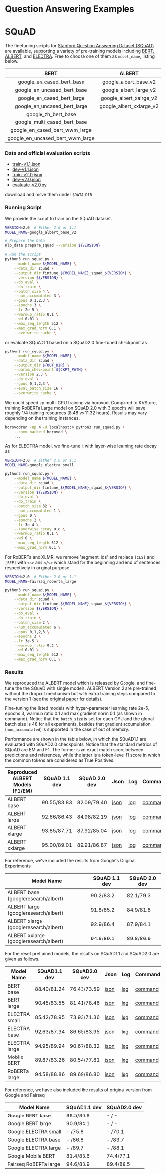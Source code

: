# Question Answering Examples

# SQuAD
The finetuning scripts for [Stanford Question Answering Dataset (SQuAD)](https://rajpurkar.github.io/SQuAD-explorer/) are available,
supporting a variety of pre-training models including [BERT](https://github.com/google-research/electra), [ALBERT](https://github.com/google-research/albert),
and [ELECTRA](https://github.com/google-research/bert). Free to choose one of them as `model_name`, listing below.

|               BERT               |          ALBERT          |        ELECTRA       |
|:--------------------------------:|:------------------------:|:--------------------:|
| google_en_cased_bert_base        | google_albert_base_v2    | google_electra_small |
| google_en_uncased_bert_base      | google_albert_large_v2   | google_electra_base  |
| google_en_cased_bert_large       | google_albert_xalrge_v2  | google_electra_large |
| google_en_uncased_bert_large     | google_albert_xxlarge_v2 |                      |
| google_zh_bert_base              |                          |                      |
| google_multi_cased_bert_base     |                          |                      |
| google_en_cased_bert_wwm_large   |                          |                      |
| google_en_uncased_bert_wwm_large |                          |                      |

### Data and official evaluation scripts

*   [train-v1.1.json](https://rajpurkar.github.io/SQuAD-explorer/dataset/train-v1.1.json)
*   [dev-v1.1.json](https://rajpurkar.github.io/SQuAD-explorer/dataset/dev-v1.1.json)
*   [train-v2.0.json](https://rajpurkar.github.io/SQuAD-explorer/dataset/train-v2.0.json)
*   [dev-v2.0.json](https://rajpurkar.github.io/SQuAD-explorer/dataset/dev-v2.0.json)
*   [evaluate-v2.0.py](https://worksheets.codalab.org/rest/bundles/0x6b567e1cf2e041ec80d7098f031c5c9e/contents/blob/)

download and move them under `$DATA_DIR`

### Running Script
We provide the script to train on the SQuAD dataset.

```bash
VERSION=2.0  # Either 2.0 or 1.1
MODEL_NAME=google_albert_base_v2

# Prepare the Data
nlp_data prepare_squad --version ${VERSION}

# Run the script
python3 run_squad.py \
    --model_name ${MODEL_NAME} \
    --data_dir squad \
    --output_dir fintune_${MODEL_NAME}_squad_${VERSION} \
    --version ${VERSION} \
    --do_eval \
    --do_train \
    --batch_size 4 \
    --num_accumulated 3 \
    --gpus 0,1,2,3 \
    --epochs 3 \
    --lr 2e-5 \
    --warmup_ratio 0.1 \
    --wd 0.01 \
    --max_seq_length 512 \
    --max_grad_norm 0.1 \
    --overwrite_cache \
```
or evaluate SQuAD1.1 based on a SQuAD2.0 fine-tuned checkpoint as

```bash
python3 run_squad.py \
    --model_name ${MODEL_NAME} \
    --data_dir squad \
    --output_dir ${OUT_DIR} \
    --param_checkpoint ${CKPT_PATH} \
    --version 2.0 \
    --do_eval \
    --gpus 0,1,2,3 \
    --eval_batch_size 16 \
    --overwrite_cache \
```

We could speed up multi-GPU training via horovod.
Compared to KVStore, training RoBERTa Large model on SQuAD 2.0 with 3 epochs will save roughly 1/4 training resources (8.48 vs 11.32 hours). Results may vary depending on the training instances.

```bash
horovodrun -np 4 -H localhost:4 python3 run_squad.py \
    --comm_backend horovod \
    ...
```
As for ELECTRA model, we fine-tune it with layer-wise learning rate decay as

```bash
VERSION=2.0  # Either 2.0 or 1.1
MODEL_NAME=google_electra_small

python3 run_squad.py \
    --model_name ${MODEL_NAME} \
    --data_dir squad \
    --output_dir fintune_${MODEL_NAME}_squad_${VERSION} \
    --version ${VERSION} \
    --do_eval \
    --do_train \
    --batch_size 32 \
    --num_accumulated 1 \
    --gpus 0 \
    --epochs 2 \
    --lr 3e-4 \
    --layerwise_decay 0.8 \
    --warmup_ratio 0.1 \
    --wd 0 \
    --max_seq_length 512 \
    --max_grad_norm 0.1 \
```

For RoBERTa and XLMR, we remove 'segment_ids' and replace `[CLS]` and `[SEP]` with
`<s>` and `</s>` which stand for the beginning and end of sentences respectively in original purpose.

```bash
VERSION=2.0  # Either 2.0 or 1.1
MODEL_NAME=fairseq_roberta_large

python3 run_squad.py \
    --model_name ${MODEL_NAME} \
    --data_dir squad \
    --output_dir fintune_${MODEL_NAME}_squad_${VERSION} \
    --version ${VERSION} \
    --do_eval \
    --do_train \
    --batch_size 2 \
    --num_accumulated 6 \
    --gpus 0,1,2,3 \
    --epochs 3 \
    --lr 3e-5 \
    --warmup_ratio 0.2 \
    --wd 0.01 \
    --max_seq_length 512 \
    --max_grad_norm 0.1 \
```

### Results
We reproduced the ALBERT model which is released by Google, and fine-tune the the SQuAD with single models. ALBERT Version 2 are pre-trained without the dropout mechanism but with extra training steps compared to the version 1 (see the [original paper](https://arxiv.org/abs/1909.11942) for details).

Fine-tuning the listed models with hyper-parameter learning rate 2e-5, epochs 3, warmup ratio 0.1 and max gradient norm 0.1 (as shown in command). Notice that the `batch_size` is set for each GPU and the global batch size is 48 for all experiments, besides that gradient accumulation (`num_accumulated`) is supported in the case of out of memory.

Performance are shown in the table below, in which the SQuAD1.1 are evaluated with SQuAD2.0 checkpoints.
Notice that the standard metrics of SQuAD are EM and F1. The former is an exact match score between predictions and references, while the latter is a token-level f1 score in which the common tokens are considered as True Positives.

|Reproduced ALBERT Models (F1/EM)  | SQuAD 1.1 dev | SQuAD 2.0 dev | Json | Log | Command |
|----------------------------------|---------------|---------------|------|-----| --------|
|ALBERT base                       | 90.55/83.83   | 82.09/79.40   |[json](https://gluon-nlp-log.s3.amazonaws.com/squad_training_log/fintune_google_albert_base_v2_squad_2.0/best_results.json) | [log](https://gluon-nlp-log.s3.amazonaws.com/squad_training_log/fintune_google_albert_base_v2_squad_2.0/finetune_squad2.0.log) | [command](./commands/run_squad2_albert_base.sh) |
|ALBERT large                      | 92.66/86.43   | 84.98/82.19   |[json](https://gluon-nlp-log.s3.amazonaws.com/squad_training_log/fintune_google_albert_large_v2_squad_2.0/best_results.json) | [log](https://gluon-nlp-log.s3.amazonaws.com/squad_training_log/fintune_google_albert_large_v2_squad_2.0/finetune_squad2.0.log) | [command](./commands/run_squad2_albert_large.sh) |
|ALBERT xlarge                     | 93.85/87.71   | 87.92/85.04   |[json](https://gluon-nlp-log.s3.amazonaws.com/squad_training_log/fintune_google_albert_xlarge_v2_squad_2.0/best_results.json) | [log](https://gluon-nlp-log.s3.amazonaws.com/squad_training_log/fintune_google_albert_xlarge_v2_squad_2.0/finetune_squad2.0.log) | [command](./commands/run_squad2_albert_xlarge.sh) |
|ALBERT xxlarge                    | 95.00/89.01   | 89.91/86.87    |[json](https://gluon-nlp-log.s3.amazonaws.com/squad_training_log/fintune_google_albert_xxlarge_v2_squad_2.0/best_results.json) | [log](https://gluon-nlp-log.s3.amazonaws.com/squad_training_log/fintune_google_albert_xxlarge_v2_squad_2.0/finetune_squad2.0.log) | [command](./commands/run_squad2_albert_xxlarge.sh) |

For reference, we've included the results from Google's Original Experiments

| Model Name | SQuAD 1.1 dev | SQuAD 2.0 dev|
|------------|---------------|--------------|
|ALBERT base (googleresearch/albert)    | 90.2/83.2     | 82.1/79.3    |
|ALBERT large (googleresearch/albert)   | 91.8/85.2     | 84.9/81.8    |
|ALBERT xlarge (googleresearch/albert)  | 92.9/86.4     | 87.9/84.1    |
|ALBERT xxlarge (googleresearch/albert) | 94.6/89.1     | 89.8/86.9    |

For the reset pretrained models, the results on SQuAD1.1 and SQuAD2.0 are given as follows.

| Model Name    | SQuAD1.1 dev  | SQuAD2.0 dev |  Json | Log | Command |
|--------------------------|---------------|--------------|------|-----|--------|
|BERT base                 | 88.40/81.24   | 76.43/73.59  |[json](https://gluon-nlp-log.s3.amazonaws.com/squad_training_log/fintune_google_en_uncased_bert_base_squad_2.0/best_results.json) | [log](https://gluon-nlp-log.s3.amazonaws.com/squad_training_log/fintune_google_en_uncased_bert_base_squad_2.0/finetune_squad2.0.log) | [command](./commands/run_squad2_uncased_bert_base.sh) |
|BERT large                | 90.45/83.55   | 81.41/78.46  | [json](https://gluon-nlp-log.s3.amazonaws.com/squad_training_log/fintune_google_en_uncased_bert_large_squad_2.0/best_results.json) | [log](https://gluon-nlp-log.s3.amazonaws.com/squad_training_log/fintune_google_en_uncased_bert_large_squad_2.0/finetune_squad2.0.log) | [command](./commands/run_squad2_uncased_bert_large.sh) |
|ELECTRA small             | 85.42/78.95   | 73.93/71.36  |[json](https://gluon-nlp-log.s3.amazonaws.com/squad_training_log/fintune_google_electra_small_squad_2.0/best_results.json) | [log](https://gluon-nlp-log.s3.amazonaws.com/squad_training_log/fintune_google_electra_small_squad_2.0/finetune_squad2.0.log) | [command](./commands/run_squad2_electra_small.sh) |      
|ELECTRA base              | 92.63/87.34   | 86.65/83.95  |[json](https://gluon-nlp-log.s3.amazonaws.com/squad_training_log/fintune_google_electra_base_squad_2.0/best_results.json) | [log](https://gluon-nlp-log.s3.amazonaws.com/squad_training_log/fintune_google_electra_base_squad_2.0/finetune_squad2.0.log) | [command](./commands/run_squad2_electra_small.sh) |
|ELECTRA large             | 94.95/89.94   | 90.67/88.32  |[json](https://gluon-nlp-log.s3.amazonaws.com/squad_training_log/fintune_google_electra_large_squad_2.0/best_results.json) | [log](https://gluon-nlp-log.s3.amazonaws.com/squad_training_log/fintune_google_electra_large_squad_2.0/finetune_squad2.0.log) | [command](./commands/run_squad2_electra_base.sh) |
|Mobile BERT             | 89.87/83.26 | 80.54/77.81  |[json](https://gluon-nlp-log.s3.amazonaws.com/squad_training_log/fintune_google_uncased_mobilebert_squad_2.0/best_results.json) | [log](https://gluon-nlp-log.s3.amazonaws.com/squad_training_log/fintune_google_uncased_mobilebert_squad_2.0/finetune_squad2.0.log) | [command](./commands/run_squad2_mobilebert.sh) |
|RoBERTa large             | 94.58/88.86   | 89.69/86.80  |[json](https://gluon-nlp-log.s3.amazonaws.com/squad_training_log/fintune_fairseq_roberta_large_squad_2.0/best_results.json) | [log](https://gluon-nlp-log.s3.amazonaws.com/squad_training_log/fintune_fairseq_roberta_large_squad_2.0/finetune_squad2.0.log) | [command](./commands/run_squad2_electra_large.sh) |

For reference, we have also included the results of original version from Google and Fairseq

| Model Name               | SQuAD1.1 dev   | SQuAD2.0 dev  |
|--------------------------|----------------|---------------|
|Google BERT base          |   88.5/80.8    |     - / -     |
|Google BERT large         |   90.9/84.1    |     - / -     |
|Google ELECTRA small      |     - /75.8    |     - /70.1   |
|Google ELECTRA base       |     - /86.8    |     - /83.7   |
|Google ELECTRA large      |     - /89.7    |     - /88.1   |
|Google Mobile BERT        |   81.4/88.6	|   74.4/77.1   |
|Fairseq RoBERTa large     |   94.6/88.9    |	89.4/86.5   |
